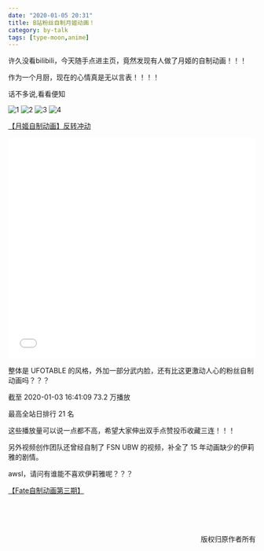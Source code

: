 ```yaml
---
date: "2020-01-05 20:31"
title: B站粉丝自制月姬动画！
category: by-talk
tags: [type-moon,anime]
---
```

许久没看bilibili，今天随手点进主页，竟然发现有人做了月姬的自制动画！！！

作为一个月厨，现在的心情真是无以言表！！！！

<!-- more -->

话不多说,看看便知

![1](//static.nykz.org/blog/images/2020-01-05/1.avif)
![2](//static.nykz.org/blog/images/2020-01-05/2.avif)
![3](//static.nykz.org/blog/images/2020-01-05/3.avif)
![4](//static.nykz.org/blog/images/2020-01-05/4.avif)

[【月姬自制动画】反转冲动](https://www.bilibili.com/video/av81899533 "【月姬自制动画】反转冲动")

<iframe src="//player.bilibili.com/player.html?aid=81899533&amp;cid=140137703&amp;page=1&amp;high_quality=1&amp;danmaku=0" allowfullscreen="allowfullscreen" width="100%" height="450" scrolling="no" frameborder="0" sandbox="allow-top-navigation allow-same-origin allow-forms allow-scripts" class="bilivideo"></iframe>

整体是 UFOTABLE 的风格，外加一部分武内脸，还有比这更激动人心的粉丝自制动画吗？？？

截至 2020-01-03 16:41:09 73.2 万播放

最高全站日排行 21 名

这些播放量可以说一点都不高，希望大家伸出双手点赞投币收藏三连！！！

另外视频创作团队还曾经自制了 FSN UBW 的视频，补全了 15 年动画缺少的伊莉雅的剧情。

awsl，请问有谁能不喜欢伊莉雅呢？？？

[【Fate自制动画第三期】](https://www.bilibili.com/video/av48372161 "【Fate自制动画第三期】")

<br>
<br>
<br>
<p class="little" align="right">版权归原作者所有</p>

<script src="{{ site.baseurl }}/assets/js/adjust.js">
